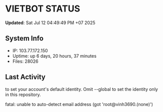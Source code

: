 # VIETBOT STATUS
**Updated**: Sat Jul 12 04:49:49 PM +07 2025

## System Info
- IP: 103.77.172.150
- Uptime: up 6 days, 20 hours, 37 minutes
- Files: 28026

## Last Activity

to set your account's default identity.
Omit --global to set the identity only in this repository.

fatal: unable to auto-detect email address (got 'root@vinh3690.(none)')
